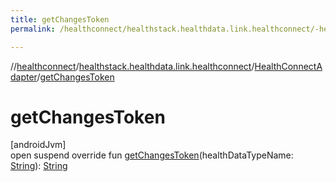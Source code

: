 ```yaml
---
title: getChangesToken
permalink: /healthconnect/healthstack.healthdata.link.healthconnect/-health-connect-adapter/get-changes-token.html

---
```

//[healthconnect](/healthconnect.html)/[healthstack.healthdata.link.healthconnect](../index.html)/[HealthConnectAdapter](index.html)/[getChangesToken](get-changes-token.html)



# getChangesToken



[androidJvm]\
open suspend override fun [getChangesToken](get-changes-token.html)(healthDataTypeName: [String](https://kotlinlang.org/api/latest/jvm/stdlib/kotlin/-string/index.html)): [String](https://kotlinlang.org/api/latest/jvm/stdlib/kotlin/-string/index.html)




